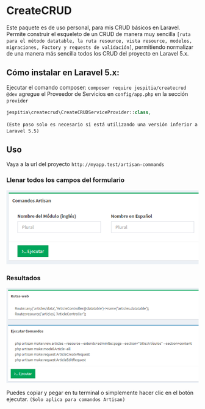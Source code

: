 # CreateCRUD
Este paquete es de uso personal, para mis CRUD básicos en Laravel. Permite construir el esqueleto de un CRUD de manera muy sencilla `[ruta para el método datatable, la ruta resource, vista resource, modelos, migraciones, Factory y requests de validación]`, permitiendo normalizar de una manera más sencilla todos los CRUD del proyecto en Laravel 5.x.

## Cómo instalar en Laravel 5.x:
Ejecutar el comando composer: `composer require jespitia/createcrud @dev`
agregue el Proveedor de Servicios en `config/app.php` en la sección `provider`
```php
jespitia\createcrud\CreateCRUDServiceProvider::class,
```
`(Este paso solo es necesario si está utilizando una versión inferior a Laravel 5.5)`

## Uso
Vaya a la url del proyecto `http://myapp.test/artisan-commands`

### Llenar todos los campos del formulario 
![alt text](https://raw.githubusercontent.com/chuchoarte/createcrud/master/src/public/img/form-1.PNG)

### Resultados

![alt text](https://raw.githubusercontent.com/chuchoarte/createcrud/master/src/public/img/form-2.PNG)

Puedes copiar y pegar en tu terminal o simplemente hacer clic en el botón ejecutar. `(Solo aplica para comandos Artisan)`
